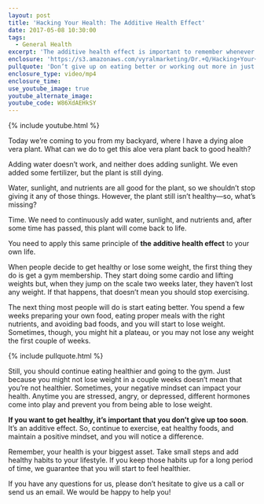 ```yaml
---
layout: post
title: 'Hacking Your Health: The Additive Health Effect'
date: 2017-05-08 10:30:00
tags:
  - General Health
excerpt: 'The additive health effect is important to remember whenever you are tempted to give up on exercise, healthy eating habits, or a positive mindset.'
enclosure: 'https://s3.amazonaws.com/vyralmarketing/Dr.+Q/Hacking+Your+Health+The+Additive+Health+Effect.mp4'
pullquote: 'Don’t give up on eating better or working out more in just two weeks!'
enclosure_type: video/mp4
enclosure_time:
use_youtube_image: true
youtube_alternate_image:
youtube_code: W86XdAEHkSY
---
```



{% include youtube.html %}

Today we’re coming to you from my backyard, where I have a dying aloe vera plant. What can we do to get this aloe vera plant back to good health?

Adding water doesn’t work, and neither does adding sunlight. We even added some fertilizer, but the plant is still dying.

Water, sunlight, and nutrients are all good for the plant, so we shouldn’t stop giving it any of those things. However, the plant still isn’t healthy—so, what’s missing?

Time. We need to continuously add water, sunlight, and nutrients and, after some time has passed, this plant will come back to life.

You need to apply this same principle of **the** **additive health effect** to your own life.

When people decide to get healthy or lose some weight, the first thing they do is get a gym membership. They start doing some cardio and lifting weights but, when they jump on the scale two weeks later, they haven’t lost any weight. If that happens, that doesn’t mean you should stop exercising.

The next thing most people will do is start eating better. You spend a few weeks preparing your own food, eating proper meals with the right nutrients, and avoiding bad foods, and you will start to lose weight. Sometimes, though, you might hit a plateau, or you may not lose any weight the first couple of weeks.

{% include pullquote.html %}

Still, you should continue eating healthier and going to the gym. Just because you might not lose weight in a couple weeks doesn’t mean that you’re not healthier. Sometimes, your negative mindset can impact your health. Anytime you are stressed, angry, or depressed, different hormones come into play and prevent you from being able to lose weight.

**If you want to get healthy, it’s important that you don’t give up too soon**. It’s an additive effect. So, continue to exercise, eat healthy foods, and maintain a positive mindset, and you will notice a difference.

Remember, your health is your biggest asset. Take small steps and add healthy habits to your lifestyle. If you keep those habits up for a long period of time, we guarantee that you will start to feel healthier.

If you have any questions for us, please don’t hesitate to give us a call or send us an email. We would be happy to help you!